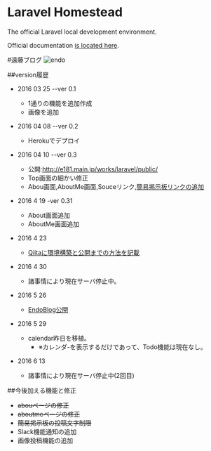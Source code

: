 # Laravel Homestead

The official Laravel local development environment.

Official documentation [is located here](http://laravel.com/docs/homestead).

#遠藤ブログ
![endo](https://github.com/Fendo181/Git_repos/blob/master/EndoBlog_pic/top.jpg)

##version履歴
- 2016 03 25  --ver 0.1 
  - 1通りの機能を追加作成
  - 画像を追加
- 2016 04 08  --ver 0.2 
  - Herokuでデプロイ
- 2016 04 10  --ver 0.3  
  - 公開:http://e181.main.jp/works/laravel/public/
  - Top画面の細かい修正
  - Abou画面,AboutMe画面,Souceリンク,[簡易掲示板リンクの追加](https://github.com/Fendo181/Laravel_repos/blob/master/Code/Laravel/public/Dot/index.php)
- 2016 4 19  -ver 0.31
  - About画面追加
  - AboutMe画面追加
- 2016 4 23
  - [Qiitaに環境構築と公開までの方法を記載](http://qiita.com/Fendo181/items/a6b9017f6ef490995aba)
- 2016 4 30
  - 諸事情により現在サーバ停止中。

- 2016 5 26
  - [EndoBlog公開](http://endo181.main.jp/works/laravel/public/)

- 2016 5 29
  - calendar昨日を移植。
    - ※カレンダ-を表示するだけであって、Todo機能は現在なし。

- 2016 6 13
  - 諸事情により現在サーバ停止中(2回目)

  
##今後加える機能と修正
- ~~abouページの修正~~
- ~~aboutmeページの修正~~
- ~~簡易掲示板の投稿文字制限~~
- Slack機能通知の追加
- 画像投稿機能の追加
